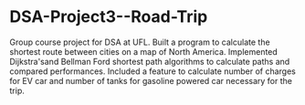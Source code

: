 # DSA-Project3--Road-Trip

Group course project for DSA at UFL. Built a program to calculate the shortest route between 
cities on a map of North America. Implemented Dijkstra'sand Bellman Ford shortest path algorithms 
to calculate paths and compared performances. Included a feature to calculate number of charges for 
EV car and number of tanks for gasoline powered car necessary for the trip.

